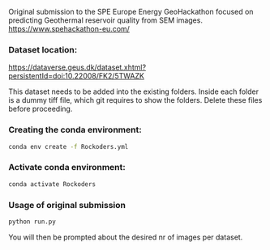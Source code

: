 Original submission to the SPE Europe Energy GeoHackathon focused on predicting Geothermal reservoir quality from SEM images.
https://www.spehackathon-eu.com/

### Dataset location:
https://dataverse.geus.dk/dataset.xhtml?persistentId=doi:10.22008/FK2/5TWAZK

This dataset needs to be added into the existing folders.
Inside each folder is a dummy tiff file, which git requires to show the folders.
Delete these files before proceeding.

### Creating the conda environment: 
```bash
conda env create -f Rockoders.yml
```

### Activate conda environment:
```bash
conda activate Rockoders
```

### Usage of original submission
```bash
python run.py
```

You will then be prompted about the desired nr of images per dataset.
